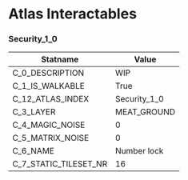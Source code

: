 

# Atlas Interactables





### Security_1_0
| Statname | Value | 
|  --  |  --  | 
| C_0_DESCRIPTION | WIP                      | 
| C_1_IS_WALKABLE | True | 
| C_12_ATLAS_INDEX | Security_1_0 | 
| C_3_LAYER | MEAT_GROUND | 
| C_4_MAGIC_NOISE | 0 | 
| C_5_MATRIX_NOISE | 0 | 
| C_6_NAME | Number lock | 
| C_7_STATIC_TILESET_NR | 16 | 

